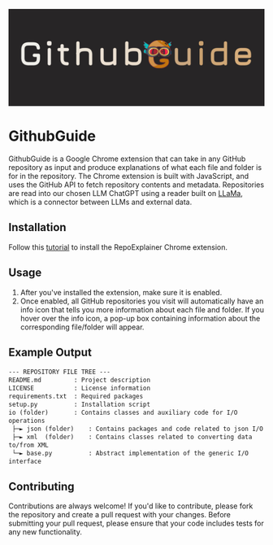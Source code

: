 
![githubguide banner](./images/banner.jpg)

# GithubGuide

GithubGuide is a Google Chrome extension that can take in any GitHub repository as input and produce explanations of what each file and folder is for in the repository.
The Chrome extension is built with JavaScript, and uses the GitHub API to fetch repository contents and metadata.
Repositories are read into our chosen LLM ChatGPT using a reader built on [LLaMa](https://pypi.org/project/llama-index/), which is a connector between LLMs and external data.

## Installation
Follow this [tutorial](https://developer.chrome.com/docs/extensions/mv3/getstarted/development-basics/#load-unpacked) to install the RepoExplainer Chrome extension.

## Usage

1. After you've installed the extension, make sure it is enabled.
2. Once enabled, all GitHub repositories you visit will automatically have an info icon that tells you more information about each file and folder.
   If you hover over the info icon, a pop-up box containing information about the corresponding file/folder will appear.

## Example Output

```
--- REPOSITORY FILE TREE ---
README.md         : Project description
LICENSE           : License information
requirements.txt  : Required packages
setup.py          : Installation script
io (folder)       : Contains classes and auxiliary code for I/O operations
 ├─► json (folder)    : Contains packages and code related to json I/O
 ├─► xml  (folder)    : Contains classes related to converting data to/from XML
 └─► base.py          : Abstract implementation of the generic I/O interface
```

## Contributing

Contributions are always welcome! If you'd like to contribute, please fork the repository and create a pull request with your changes. Before submitting your pull request, please ensure that your code includes tests for any new functionality.
